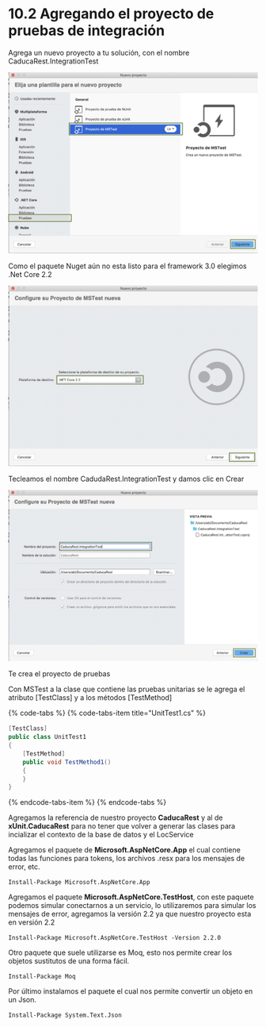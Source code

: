 # 10.2 Agregando el proyecto de pruebas de integración

Agrega un nuevo proyecto a tu solución, con el nombre CaducaRest.IntegrationTest

![](../.gitbook/assets/image%20%2864%29.png)

Como el paquete Nuget aún no esta listo para el framework 3.0 elegimos .Net Core 2.2

![](../.gitbook/assets/image%20%28191%29.png)

Tecleamos el nombre CadudaRest.IntegrationTest y damos clic en Crear

![](../.gitbook/assets/image%20%28110%29.png)

Te crea el proyecto de pruebas 

Con MSTest a la clase que contiene las pruebas unitarias se le agrega el atributo \[TestClass\] y a los métodos \[TestMethod\]

{% code-tabs %}
{% code-tabs-item title="UnitTest1.cs" %}
```csharp
[TestClass]
public class UnitTest1
{
    [TestMethod]
    public void TestMethod1()
    {
    }
}
```
{% endcode-tabs-item %}
{% endcode-tabs %}

Agregamos la referencia de nuestro proyecto **CaducaRest** y al de **xUnit.CaducaRest** para no tener que volver a generar las clases para incializar el contexto de la base de datos y el LocService

Agregamos el paquete de **Microsoft.AspNetCore.App** el cual contiene todas las funciones para tokens, los archivos .resx para los mensajes de error, etc.

```text
Install-Package Microsoft.AspNetCore.App 
```

Agregamos el paquete **Microsoft.AspNetCore.TestHost**, con este paquete podemos simular conectarnos a un servicio, lo utilizaremos para simular los mensajes de error, agregamos la versión 2.2 ya que nuestro proyecto esta en versión 2.2

```text
Install-Package Microsoft.AspNetCore.TestHost -Version 2.2.0
```

Otro paquete que suele utilizarse es Moq, esto nos permite crear los objetos sustitutos de una forma fácil.

```text
Install-Package Moq
```

Por último instalamos el paquete el cual nos permite convertir un objeto en un Json.

```text
Install-Package System.Text.Json 
```

